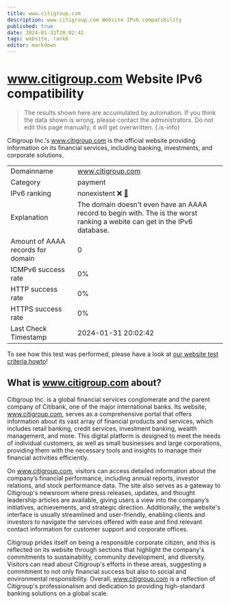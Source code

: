 ```yaml
---
title: www.citigroup.com
description: www.citigroup.com Website IPv6 compatibility
published: true
date: 2024-01-31T20:02:42
tags: website, rank6
editor: markdown
---
```


# www.citigroup.com Website IPv6 compatibility

> The results shown here are accumulated by automation. If you think the data shown is wrong, please contact the administrators. 
> Do not edit this page manually, it will get overwritten.
{.is-info}

Citigroup Inc.'s www.citigroup.com is the official website providing information on its financial services, including banking, investments, and corporate solutions.


|   |   |
| - | - |
| Domainname | www.citigroup.com
| Category | payment |
| IPv6 ranking | nonexistent :x: [🔗](/howto/ranking) |
| Explanation | The domain doesn't even have an AAAA record to begin with. The is the worst ranking a webite can get in the IPv6 database. |
| Amount of AAAA records for domain | 0 |
| ICMPv6 success rate | 0%|
| HTTP success rate | 0% |
| HTTPS success rate | 0% |
| Last Check Timestamp | 2024-01-31 20:02:42 |

To see how this test was performed, please have a look at [our website test criteria howto](/howto/testcriteria/website)!


## What is www.citigroup.com about?
Citigroup Inc. is a global financial services conglomerate and the parent company of Citibank, one of the major international banks. Its website, www.citigroup.com, serves as a comprehensive portal that offers information about its vast array of financial products and services, which includes retail banking, credit services, investment banking, wealth management, and more. This digital platform is designed to meet the needs of individual customers, as well as small businesses and large corporations, providing them with the necessary tools and insights to manage their financial activities efficiently.

On www.citigroup.com, visitors can access detailed information about the company’s financial performance, including annual reports, investor relations, and stock performance data. The site also serves as a gateway to Citigroup's newsroom where press releases, updates, and thought leadership articles are available, giving users a view into the company’s initiatives, achievements, and strategic direction. Additionally, the website's interface is usually streamlined and user-friendly, enabling clients and investors to navigate the services offered with ease and find relevant contact information for customer support and corporate offices.

Citigroup prides itself on being a responsible corporate citizen, and this is reflected on its website through sections that highlight the company's commitments to sustainability, community development, and diversity. Visitors can read about Citigroup's efforts in these areas, suggesting a commitment to not only financial success but also to social and environmental responsibility. Overall, www.citigroup.com is a reflection of Citigroup's professionalism and dedication to providing high-standard banking solutions on a global scale.


